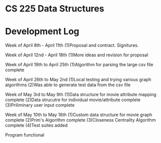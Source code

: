 # CS 225 Data Structures 
# Development Log

Week of April 8th - April 11th
(1)Proposal and contract. Signitures.

Week of April 12nd - April 18th
(1)More ideas and revision for proposal

Week of April 19th to April 25th
(1)Algorithm for parsing the large csv file complete

Week of April 26th to May 2nd
(1)Local testing and trying various graph algorithms
(2)Was able to generate test data from the csv file

Week of May 3rd to May 9th
(1)Data structure for movie attribute mapping complete
(2)Data strucutre for individual movie/attribute complete
(3)Priliminary user input complete

Week of May 10th to May 16th
(1)Custom data structure for movie graph complete
(2)Prim's Algorithm complete
(3)Closeness Centrality Algorithm complete
(4)Test suites added

Program functional




